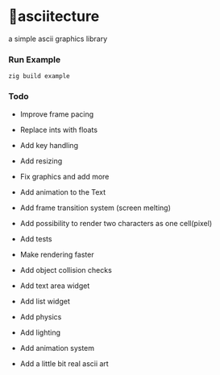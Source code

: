# 🔺asciitecture
a simple ascii graphics library

### Run Example
```zig build example```

### Todo
- Improve frame pacing
- Replace ints with floats 
- Add key handling
- Add resizing
- Fix graphics and add more
- Add animation to the Text 
- Add frame transition system (screen melting)
- Add possibility to render two characters as one cell(pixel)
- Add tests

- Make rendering faster
- Add object collision checks
- Add text area widget
- Add list widget
- Add physics 
- Add lighting
- Add animation system
- Add a little bit real ascii art
